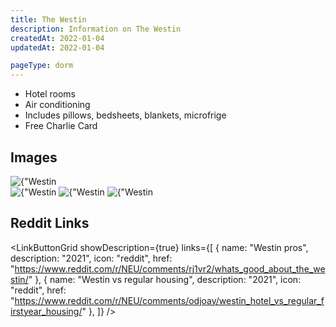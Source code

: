 ```yaml
---
title: The Westin
description: Information on The Westin
createdAt: 2022-01-04
updatedAt: 2022-01-04

pageType: dorm
---
```


<Expandable title="Dorm Information" variant="gray">

- Hotel rooms
- Air conditioning
- Includes pillows, bedsheets, blankets, microfrige
- Free Charlie Card

</Expandable>

## Images

<Expandable title="Double" icon="image">
  <Image src={"/housing/the-westin/room1.jpg"} height={ 3456} width={4608} alt={"Westin Room 1503"} />
</Expandable>

<Expandable title="Gym" icon="image">
  <div className="grid grid-cols-1 md:grid-cols-2 lg:grid-cols-3 gap-base">
    <Image src={"/housing/the-westin/weights1.jpg"} height={ 3456} width={4608} quality={50} alt={"Westin Gym Weights section 1"}/>
    <Image src={"/housing/the-westin/weights2.jpg"} height={ 3456} width={4608} quality={50} alt={"Westin Gym Weights section 2"}/>
    <Image src={"/housing/the-westin/weights3.jpg"} height={ 3456} width={4608} quality={50} alt={"Westin Gym Weights section 3"}/>
  </div>
</Expandable>

## Reddit Links

<LinkButtonGrid showDescription={true} links={[
{
name: "Westin pros",
description: "2021",
icon: "reddit",
href: "https://www.reddit.com/r/NEU/comments/rj1vr2/whats_good_about_the_westin/"
},
{
name: "Westin vs regular housing",
description: "2021",
icon: "reddit",
href: "https://www.reddit.com/r/NEU/comments/odjoay/westin_hotel_vs_regular_firstyear_housing/"
},
]} />
